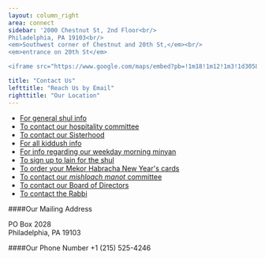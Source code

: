 ```yaml
---
layout: column_right
area: connect
sidebar: '2000 Chestnut St, 2nd Floor<br/>
Philadelphia, PA 19103<br/>
<em>Southwest corner of Chestnut and 20th St,</em><br/>
<em>entrance on 20th St</em>

<iframe src="https://www.google.com/maps/embed?pb=!1m18!1m12!1m3!1d3058.5305139698817!2d-75.1736926!3d39.9518901!2m3!1f0!2f0!3f0!3m2!1i1024!2i768!4f13.1!3m3!1m2!1s0x89c6c63715c15221%3A0x605602fe527662c5!2sMekor+Habracha!5e0!3m2!1sen!2sus!4v1441648162744" width="300" height="300" frameborder="0" style="border:0" allowfullscreen></iframe>'

title: "Contact Us"
lefttitle: "Reach Us by Email"
righttitle: "Our Location"
---
```


- [For general shul info](mailto:mekorhabracha@gmail.com)
- [To contact our hospitality committee](mailto:mekorhospitality@gmail.com)
- [To contact our Sisterhood](mailto:mekorsisterhood@gmail.com)
- [For all kiddush info](mailto:mekorkiddush@gmail.com)
- [For info regarding our weekday morning minyan](mailto:mekorminyan@gmail.com)
- [To sign up to lain for the shul](mailto:mekorlaining@gmail.com)
- [To order your Mekor Habracha New Year's cards](mailto:roshcardsmekor@gmail.com)
- [To contact our *mishloach manot* committee](mailto:mekorpurim@gmail.com)
- [To contact our Board of Directors](mailto:mekorboard@gmail.com)
- [To contact the Rabbi](mailto:rabbiehirsch@gmail.com)


####Our Mailing Address

PO Box 2028<br/>
Philadelphia, PA 19103

####Our Phone Number
+1 (215) 525-4246